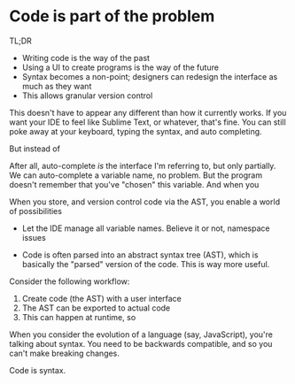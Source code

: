 # Code is part of the problem

TL;DR

* Writing code is the way of the past
* Using a UI to create programs is the way of the future
* Syntax becomes a non-point; designers can redesign the interface as much as they want
* This allows granular version control

This doesn't have to appear any different than how it currently works.  If you want your IDE to feel like Sublime Text, or whatever, that's fine.  You can still poke away at your keyboard, typing the syntax, and auto completing.

But instead of 

After all, auto-complete *is* the interface I'm referring to, but only partially.  We can auto-complete a variable name, no problem.  But the program doesn't remember that you've "chosen" this variable.  And when you 

When you store, and version control code via the AST, you enable a world of possibilities

* Let the IDE manage all variable names.  Believe it or not, namespace issues 

* Code is often parsed into an abstract syntax tree (AST), which is basically the "parsed" version of the code.  This is way more useful.

Consider the following workflow:

1.  Create code (the AST) with a user interface
2.  The AST can be exported to actual code
3.  This can happen at runtime, so 

When you consider the evolution of a language (say, JavaScript), you're talking about syntax.  You need to be backwards compatible, and so you can't make breaking changes.

Code is syntax.  
